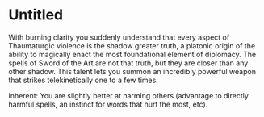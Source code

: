 # Untitled

With burning clarity you suddenly understand that every aspect of Thaumaturgic violence is the shadow greater truth, a platonic origin of the ability to magically enact the most foundational element of diplomacy. The spells of Sword of the Art are not that truth, but they are closer than any other shadow. This talent lets you summon an incredibly powerful weapon that strikes telekinetically one to a few times.

Inherent: You are slightly better at harming others (advantage to directly harmful spells, an instinct for words that hurt the most, etc).